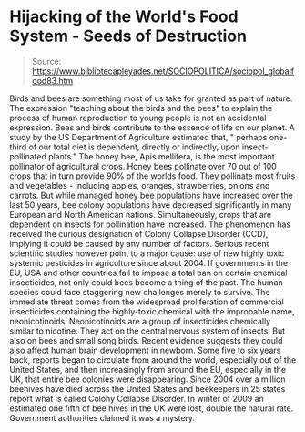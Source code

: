 # Hijacking of the World's Food System - Seeds of Destruction

> Source: https://www.bibliotecapleyades.net/SOCIOPOLITICA/sociopol_globalfood83.htm

Birds and bees are something most of us take
for granted as part of nature.
The expression "teaching about the birds and
the bees" to explain the process of human reproduction to young people
is not an accidental expression. Bees and birds contribute to the
essence of life on our planet.
A study by the US Department of Agriculture
estimated that,
"
perhaps one-third of our total diet is
dependent, directly or indirectly, upon insect-pollinated plants."
The honey bee, Apis mellifera, is the most
important pollinator of agricultural crops.
Honey bees pollinate over 70 out of 100
crops that in turn provide 90% of the worlds food. They pollinate most
fruits and vegetables - including apples, oranges, strawberries, onions
and carrots.
But while managed honey bee populations have
increased over the last 50 years, bee colony populations have decreased
significantly in many European and North American nations.
Simultaneously, crops that are dependent on insects for pollination have
increased.
The phenomenon has received the curious
designation of Colony Collapse Disorder (CCD), implying it could be
caused by any number of factors. Serious recent scientific studies
however point to a major cause: use of new highly toxic systemic
pesticides in agriculture since about 2004.
If governments in the EU, USA and other countries fail to impose a total
ban on certain chemical insecticides, not only could bees become a thing
of the past. The human species could face staggering new challenges
merely to survive.
The immediate threat comes from the
widespread proliferation of commercial insecticides containing the
highly-toxic chemical with the improbable name, neonicotinoids.
Neonicotinoids are a group of insecticides
chemically similar to nicotine. They act on the central nervous system
of insects. But also on bees and small song birds. Recent evidence
suggests they could also affect human brain development in newborn.
Some five to six years back, reports began to circulate from around the
world, especially out of the United States, and then increasingly from
around the EU, especially in the UK, that entire bee colonies were
disappearing.
Since 2004 over a million beehives have died
across the United States and beekeepers in 25 states report what is
called Colony Collapse Disorder. In winter of 2009 an estimated one
fifth of bee hives in the UK were lost, double the natural rate.
Government authorities claimed it was a
mystery.

